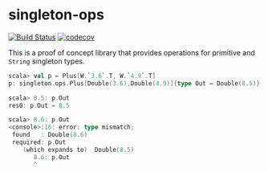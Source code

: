 # singleton-ops
[![Build Status](https://travis-ci.org/fthomas/singleton-ops.svg?branch=master)](https://travis-ci.org/fthomas/singleton-ops)
[![codecov](https://codecov.io/gh/fthomas/singleton-ops/branch/master/graph/badge.svg)](https://codecov.io/gh/fthomas/singleton-ops)

This is a proof of concept library that provides operations for primitive
and `String` singleton types.

```scala
scala> val p = Plus[W.`3.6`.T, W.`4.9`.T]
p: singleton.ops.Plus[Double(3.6),Double(4.9)]{type Out = Double(8.5)} = $anon$1@4e24b316

scala> 8.5: p.Out
res0: p.Out = 8.5

scala> 8.6: p.Out
<console>:16: error: type mismatch;
 found   : Double(8.6)
 required: p.Out
    (which expands to)  Double(8.5)
       8.6: p.Out
       ^
```
